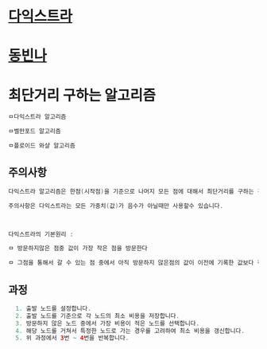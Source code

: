 # [다익스트라](https://alswnsdl.tistory.com/12)
# [동빈나](https://www.youtube.com/watch?time_continue=1&v=611B-9zk2o4&feature=emb_logo)

# 최단거리 구하는 알고리즘
```java
ㅁ다익스트라 알고리즘

ㅁ벨만포드 알고리즘

ㅁ플로이드 와샬 알고리즘  
```

## 주의사항
```java
다익스트라 알고리즘은 한점(시작점)을 기준으로 나머지 모든 점에 대해서 최단거리를 구하는 것입니다.

주의사항은 다익스트라는 모든 가중치(값)가 음수가 아닐때만 사용할수 있습니다.



다익스트라의 기본원리 : 

ㅁ 방문하지않은 점중 값이 가장 작은 점을 방문한다

ㅁ 그점을 통해서 갈 수 있는 점 중에서 아직 방문하지 않은점의 값이 이전에 기록한 값보다 작으면 그 거리를 갱신한다.

```

## 과정
```java
  1. 출발 노드를 설정합니다.
  2. 출발 노드를 기준으로 각 노드의 최소 비용을 저장합니다.
  3. 방문하지 않은 노드 중에서 가장 비용이 적은 노드를 선택합니다.
  4. 해당 노드를 거쳐서 특정한 노드로 가는 경우를 고려하여 최소 비용을 갱신합니다.
  5. 위 과정에서 3번 ~ 4번을 반복합니다.
```

